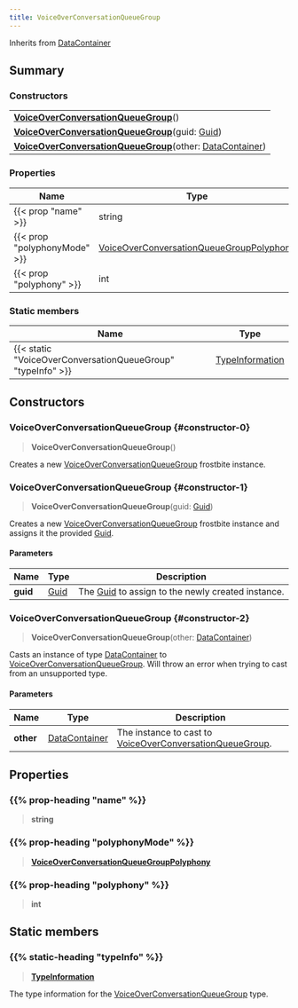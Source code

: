 ```yaml
---
title: VoiceOverConversationQueueGroup
---
```


Inherits from [DataContainer](/vext/ref/shared/type/datacontainer)

## Summary

### Constructors

|  |
| --- |
| **[VoiceOverConversationQueueGroup](#constructor-0)**() |
| **[VoiceOverConversationQueueGroup](#constructor-1)**(guid: [Guid](/vext/ref/shared/type/guid)) |
| **[VoiceOverConversationQueueGroup](#constructor-2)**(other: [DataContainer](/vext/ref/shared/type/datacontainer)) |

### Properties

| Name | Type |
| ---- | ---- |
| {{< prop "name" >}} | string |
| {{< prop "polyphonyMode" >}} | [VoiceOverConversationQueueGroupPolyphony](/vext/ref/fb/voiceoverconversationqueuegrouppolyphony) |
| {{< prop "polyphony" >}} | int |

### Static members

| Name | Type |
| ---- | ---- |
| {{< static "VoiceOverConversationQueueGroup" "typeInfo" >}} | [TypeInformation](/vext/ref/shared/type/typeinformation) |

## Constructors

### VoiceOverConversationQueueGroup {#constructor-0}

> **VoiceOverConversationQueueGroup**()

Creates a new [VoiceOverConversationQueueGroup](/vext/ref/fb/voiceoverconversationqueuegroup) frostbite instance.

### VoiceOverConversationQueueGroup {#constructor-1}

> **VoiceOverConversationQueueGroup**(guid: [Guid](/vext/ref/shared/type/guid))

Creates a new [VoiceOverConversationQueueGroup](/vext/ref/fb/voiceoverconversationqueuegroup) frostbite instance and assigns it the provided [Guid](/vext/ref/shared/type/guid).

#### Parameters

| Name | Type | Description |
| ---- | ---- | ----------- |
| **guid** | [Guid](/vext/ref/shared/type/guid) | The [Guid](/vext/ref/shared/type/guid) to assign to the newly created instance. |

### VoiceOverConversationQueueGroup {#constructor-2}

> **VoiceOverConversationQueueGroup**(other: [DataContainer](/vext/ref/shared/type/datacontainer))

Casts an instance of type [DataContainer](/vext/ref/shared/type/datacontainer) to [VoiceOverConversationQueueGroup](/vext/ref/fb/voiceoverconversationqueuegroup). Will throw an error when trying to cast from an unsupported type.

#### Parameters

| Name | Type | Description |
| ---- | ---- | ----------- |
| **other** | [DataContainer](/vext/ref/shared/type/datacontainer) | The instance to cast to [VoiceOverConversationQueueGroup](/vext/ref/fb/voiceoverconversationqueuegroup). |

## Properties

### {{% prop-heading "name" %}}

> **string**

### {{% prop-heading "polyphonyMode" %}}

> **[VoiceOverConversationQueueGroupPolyphony](/vext/ref/fb/voiceoverconversationqueuegrouppolyphony)**

### {{% prop-heading "polyphony" %}}

> **int**

## Static members

### {{% static-heading "typeInfo" %}}

> **[TypeInformation](/vext/ref/shared/type/typeinformation)**

The type information for the [VoiceOverConversationQueueGroup](/vext/ref/fb/voiceoverconversationqueuegroup) type.

